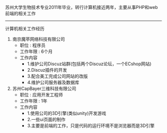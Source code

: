 苏州大学生物技术专业2011年毕业，转行计算机接近两年，主要从事PHP和web前端的相关工作
**********************************************************************************
计算机相关工作经历

1. 南京魔苹网络科技有限公司
    * 职位      : 程序员
    * 工作年限  : 6个月
    * 工作内容
        * 1.维护公司Discuz站群(包括两个Discuz论坛，一个ECshop网站)
        * 2.Discuz插件的开发
        * 3.配合美工完成公司网站的改版
        * 4.维护公司服务器及数据库
2. 苏州CapBayer三维科技有限公司
    * 职位      : 应用开发工程师
    * 工作年限  : 1年
    * 工作内容
        * 1.使用公司的3D引擎(类似unity)开发游戏
        * 2.一些ui页面的制作
        * 3.主要是前端的工作，只是代码的运行环境不是浏览器而是3D引擎